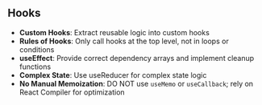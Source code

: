 ## Hooks

- **Custom Hooks**: Extract reusable logic into custom hooks
- **Rules of Hooks**: Only call hooks at the top level, not in loops or conditions
- **useEffect**: Provide correct dependency arrays and implement cleanup functions
- **Complex State**: Use useReducer for complex state logic
- **No Manual Memoization**: DO NOT use `useMemo` or `useCallback`; rely on React Compiler for optimization
